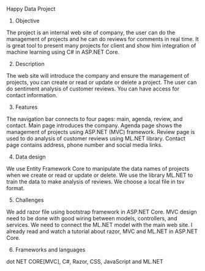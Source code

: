 Happy Data Project

1.	Objective 

The project is an internal web site of company, the user can do the management of projects and he can do reviews for comments in real time. It is great tool to present many projects for client and show him integration of machine learning using C# in ASP.NET Core.

2.	Description 

The web site will introduce the company and ensure the management of projects, you can create or read or update or delete a project. The user can do sentiment analysis of customer reviews. You can have access for contact information.

3.	Features 

The navigation bar connects to four pages: main, agenda, review, and contact. Main page introduces the company. Agenda page shows the management of projects using ASP.NET (MVC) framework. Review page is used to do analysis of customer reviews using ML.NET library. Contact page contains address, phone number and social media links. 

4.	Data design 

We use Entity Framework Core to manipulate the data names of projects when we create or read or update or delete. We use the library ML.NET to train the data to make analysis of reviews. We choose a local file in tsv format.

5.	Challenges

We add razor file using bootstrap framework in ASP.NET Core. MVC design need to be done with good wiring between models, controllers, and services. We need to connect the ML.NET model with the main web site. I already read and watch a tutorial about razor, MVC and ML.NET in ASP.NET Core.

6.	Frameworks and languages 

dot NET CORE[MVC], C#, Razor, CSS, JavaScript and ML.NET
